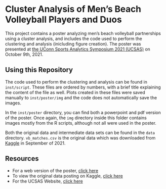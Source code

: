
<!-- README.md is generated from README.Rmd. Please edit that file -->

# Cluster Analysis of Men’s Beach Volleyball Players and Duos

This project contains a poster analyzing men’s beach volleyball
partnerships using a cluster analysis, and includes the code used to
perform the clustering and analysis (inicluding figure creation). The
poster was presented at [the UConn Sports Analytics Symposium 2021
(UCSAS)](https://statds.org/events/ucsas2021/index.html) on October 9th,
2021.

## Using this Repository

The code used to perform the clustering and analysis can be found in
`inst/script`. These files are ordered by numbers, with a brief title
explaining the content of the file as well. Plots created in these files
were saved manually to `inst/poster/img` and the code does not
automatically save the images.

In the `inst/poster` directory, you can find both a powerpoint and pdf
version of the poster. Once again, the `img` directory inside this
folder contains images mostly from the R scripts, although not all were
used in the poster.

Both the original data and intermediate data sets can be found in the
`data` directory. `vb_matches.csv` is the original data which was
downloaded from
[Kaggle](https://www.kaggle.com/jessemostipak/beach-volleyball) in
September of 2021.

## Resources

-   For a web version of the poster, [click here]()
-   To view the original data posting on Kaggle, [click
    here](https://www.kaggle.com/jessemostipak/beach-volleyball)
-   For the UCSAS Website, [click
    here](https://statds.org/events/ucsas2021/index.html)
